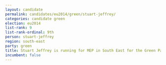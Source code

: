 ```yaml
---
layout: candidate
permalink: candidates/eu2014/green/stuart-jeffrey/
categories: candidate green
election: eu2014
list-rank: 9
list-rank-ordinal: 9th
person: stuart-jeffrey
region: south-east
party: green
title: Stuart Jeffrey is running for MEP in South East for the Green Party
incumbent: false
---
```

